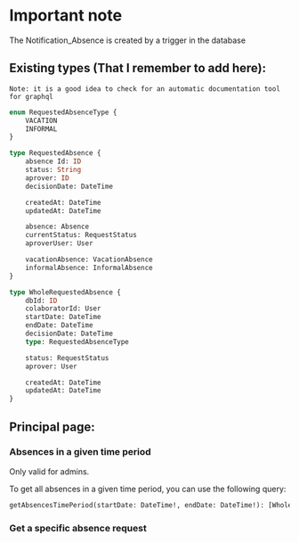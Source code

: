 # Important note

The Notification_Absence is created by a trigger in the database

## Existing types (That I remember to add here):

`Note: it is a good idea to check for an automatic documentation tool for graphql`

```graphql
enum RequestedAbsenceType {
    VACATION
    INFORMAL
}

type RequestedAbsence {
    absence Id: ID
    status: String
    aprover: ID
    decisionDate: DateTime

    createdAt: DateTime
    updatedAt: DateTime

    absence: Absence
    currentStatus: RequestStatus
    aproverUser: User

    vacationAbsence: VacationAbsence
    informalAbsence: InformalAbsence
}

type WholeRequestedAbsence {
    dbId: ID
    colaboratorId: User
    startDate: DateTime
    endDate: DateTime
    decisionDate: DateTime
    type: RequestedAbsenceType

    status: RequestStatus
    aprover: User

    createdAt: DateTime
    updatedAt: DateTime
}
```

## Principal page:

### Absences in a given time period

Only valid for admins.

To get all absences in a given time period, you can use the following query:

```graphql
getAbsencesTimePeriod(startDate: DateTime!, endDate: DateTime!): [WholeRequestedAbsence]
```

### Get a specific absence request
